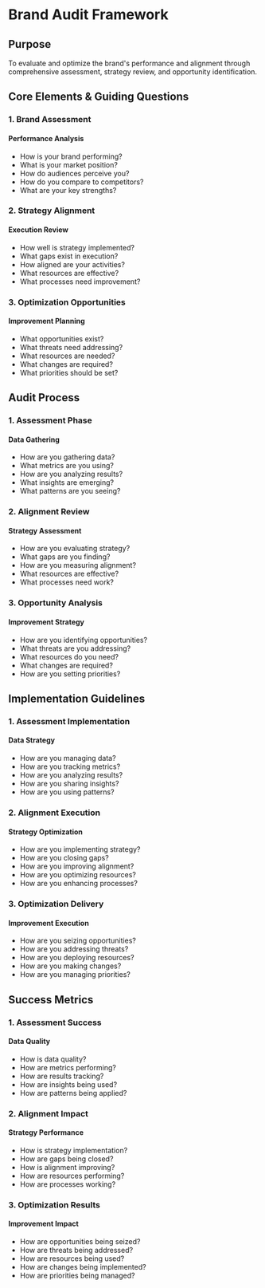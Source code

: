 # Brand Audit Framework

## Purpose

To evaluate and optimize the brand's performance and alignment through comprehensive assessment, strategy review, and opportunity identification.

## Core Elements & Guiding Questions

### 1. Brand Assessment

#### Performance Analysis

- How is your brand performing?
- What is your market position?
- How do audiences perceive you?
- How do you compare to competitors?
- What are your key strengths?

### 2. Strategy Alignment

#### Execution Review

- How well is strategy implemented?
- What gaps exist in execution?
- How aligned are your activities?
- What resources are effective?
- What processes need improvement?

### 3. Optimization Opportunities

#### Improvement Planning

- What opportunities exist?
- What threats need addressing?
- What resources are needed?
- What changes are required?
- What priorities should be set?

## Audit Process

### 1. Assessment Phase

#### Data Gathering

- How are you gathering data?
- What metrics are you using?
- How are you analyzing results?
- What insights are emerging?
- What patterns are you seeing?

### 2. Alignment Review

#### Strategy Assessment

- How are you evaluating strategy?
- What gaps are you finding?
- How are you measuring alignment?
- What resources are effective?
- What processes need work?

### 3. Opportunity Analysis

#### Improvement Strategy

- How are you identifying opportunities?
- What threats are you addressing?
- What resources do you need?
- What changes are required?
- How are you setting priorities?

## Implementation Guidelines

### 1. Assessment Implementation

#### Data Strategy

- How are you managing data?
- How are you tracking metrics?
- How are you analyzing results?
- How are you sharing insights?
- How are you using patterns?

### 2. Alignment Execution

#### Strategy Optimization

- How are you implementing strategy?
- How are you closing gaps?
- How are you improving alignment?
- How are you optimizing resources?
- How are you enhancing processes?

### 3. Optimization Delivery

#### Improvement Execution

- How are you seizing opportunities?
- How are you addressing threats?
- How are you deploying resources?
- How are you making changes?
- How are you managing priorities?

## Success Metrics

### 1. Assessment Success

#### Data Quality

- How is data quality?
- How are metrics performing?
- How are results tracking?
- How are insights being used?
- How are patterns being applied?

### 2. Alignment Impact

#### Strategy Performance

- How is strategy implementation?
- How are gaps being closed?
- How is alignment improving?
- How are resources performing?
- How are processes working?

### 3. Optimization Results

#### Improvement Impact

- How are opportunities being seized?
- How are threats being addressed?
- How are resources being used?
- How are changes being implemented?
- How are priorities being managed?
